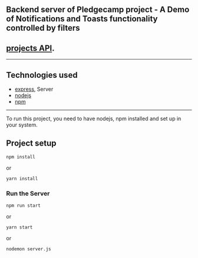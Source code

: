 ## Backend server of Pledgecamp project - A Demo of Notifications and Toasts functionality controlled by filters

## [projects API](https://pledge-camp-backend.herokuapp.com/projects).

---

## Technologies used
- [express](https://expressjs.com/), Server
- [nodejs](https://nodejs.org) 
- [npm](https://www.npmjs.com/)

---


To run this project, you need to have nodejs, npm installed and set up in your system.

## Project setup

```
npm install
```
or
```
yarn install
```

### Run the Server

```
npm run start
```
or
```
yarn start
```
or
```
nodemon server.js
```







